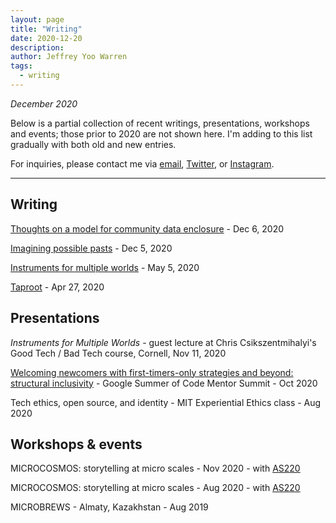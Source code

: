 ```yaml
---
layout: page
title: "Writing"
date: 2020-12-20
description: 
author: Jeffrey Yoo Warren
tags: 
  - writing
---
```


_December 2020_ 

Below is a partial collection of recent writings, presentations, workshops and events; those prior to 2020 are not shown here. I'm adding to this list gradually with both old and new entries.

For inquiries, please contact me via [email](mailto:jeff@unterbahn.com), [Twitter](https://twitter.com/jywarren), or [Instagram](https://instagram.com/unterbahn).

----

## Writing

[Thoughts on a model for community data enclosure](https://publiclab.org/notes/warren/12-06-2020/thoughts-on-a-model-for-community-data-enclosure) - Dec 6, 2020

[Imagining possible pasts](https://unterbahn.com/2020/12/05/box-microscopes/) - Dec 5, 2020

[Instruments for multiple worlds](https://unterbahn.com/2020/05/05/instruments/) - May 5, 2020

[Taproot](/taproot) - Apr 27, 2020

## Presentations

_Instruments for Multiple Worlds_ - guest lecture at Chris Csikszentmihalyi's Good Tech / Bad Tech course, Cornell, Nov 11, 2020

[Welcoming newcomers with first-timers-only strategies and beyond: structural inclusivity](https://docs.google.com/presentation/d/1nI8TZ7hJDt5I8o44PqLdSDc7AdMq5CFTAseYrXWNKpE/edit) - Google Summer of Code Mentor Summit - Oct 2020

Tech ethics, open source, and identity - MIT Experiential Ethics class - Aug 2020


## Workshops & events

MICROCOSMOS: storytelling at micro scales - Nov 2020 - with [AS220](https://as220.org)

MICROCOSMOS: storytelling at micro scales - Aug 2020 - with [AS220](https://as220.org)

MICROBREWS - Almaty, Kazakhstan - Aug 2019



